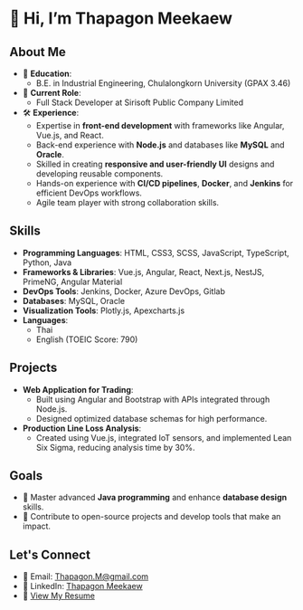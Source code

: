# 👋 Hi, I’m Thapagon Meekaew  

## About Me  
- 🌟 **Education**:  
  - B.E. in Industrial Engineering, Chulalongkorn University (GPAX 3.46)  
- 💼 **Current Role**:  
  - Full Stack Developer at Sirisoft Public Company Limited  
- 🛠️ **Experience**:  
  - Expertise in **front-end development** with frameworks like Angular, Vue.js, and React.  
  - Back-end experience with **Node.js** and databases like **MySQL** and **Oracle**.  
  - Skilled in creating **responsive and user-friendly UI** designs and developing reusable components.  
  - Hands-on experience with **CI/CD pipelines**, **Docker**, and **Jenkins** for efficient DevOps workflows.  
  - Agile team player with strong collaboration skills.  

## Skills  
- **Programming Languages**: HTML, CSS3, SCSS, JavaScript, TypeScript, Python, Java  
- **Frameworks & Libraries**: Vue.js, Angular, React, Next.js, NestJS, PrimeNG, Angular Material  
- **DevOps Tools**: Jenkins, Docker, Azure DevOps, Gitlab  
- **Databases**: MySQL, Oracle  
- **Visualization Tools**: Plotly.js, Apexcharts.js  
- **Languages**:  
  - Thai  
  - English (TOEIC Score: 790)  

## Projects  
- **Web Application for Trading**:  
  - Built using Angular and Bootstrap with APIs integrated through Node.js.  
  - Designed optimized database schemas for high performance.  
- **Production Line Loss Analysis**:  
  - Created using Vue.js, integrated IoT sensors, and implemented Lean Six Sigma, reducing analysis time by 30%.  

## Goals  
- 🚀 Master advanced **Java programming** and enhance **database design** skills.  
- 🌟 Contribute to open-source projects and develop tools that make an impact.  

## Let's Connect  
- 📧 Email: [Thapagon.M@gmail.com](mailto:Thapagon.M@gmail.com)  
- 💼 LinkedIn: [Thapagon Meekaew](https://www.linkedin.com/in/thapagon-meekaew/)  
- 📄 [View My Resume](./KarnThapagon/resume.pdf)  
